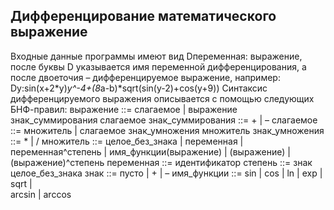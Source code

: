## Дифференцирование математического выражение
Входные данные программы имеют вид Dпеременная: выражение, после буквы D указывается имя переменной дифференцирования, а после двоеточия – дифференцируемое выражение, например: 
Dy:sin(x+2*y)*y^-4+(8*a-b)*sqrt(sin(y-2)+cos(y+9))
Синтаксис дифференцируемого выражения описывается с помощью следующих БНФ-правил:
выражение  ::=  слагаемое  |  выражение  знак_суммирования   слагаемое
знак_суммирования  ::=   +  |  –
слагаемое  ::=  множитель  |  слагаемое  знак_умножения   множитель
знак_умножения  ::=   *  |  /
множитель  ::=  целое_без_знака   |   переменная   |   переменная^степень
	|   имя_функции(выражение)   |   (выражение)   | 
 		 (выражение)^степень
переменная  ::=  идентификатор
степень  ::=  знак   целое_без_знака
знак  ::=   пусто  |  +  |  –
имя_функции  ::=  sin | cos | ln | exp | sqrt | 	
             arcsin | arccos
